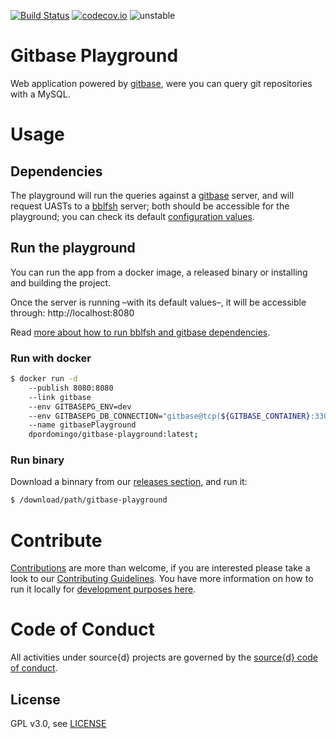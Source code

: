 [![Build Status](https://travis-ci.org/dpordomingo/gitbase-playground.svg)](https://travis-ci.org/dpordomingo/gitbase-playground)
[![codecov.io](https://codecov.io/github/src-d/gitbase-playground/coverage.svg)](https://codecov.io/github/src-d/gitbase-playground)
![unstable](https://svg-badge.appspot.com/badge/stability/unstable?a)

# Gitbase Playground

Web application powered by [gitbase](https://github.com/src-d/gitbase), were you can query git repositories with a MySQL.

<!-- ![Screenshot](.github/screenshot.png?raw=true) //-->


# Usage

## Dependencies

The playground will run the queries against a [gitbase](https://github.com/src-d/gitbase) server, and will request UASTs to a [bblfsh](https://doc.bblf.sh/) server; both should be accessible for the playground; you can check its default [configuration values](docs/CONTRIBUTING.md#configuration).


## Run the playground

You can run the app from a docker image, a released binary or installing and building the project.

Once the server is running &ndash;with its default values&ndash;, it will be accessible through: http://localhost:8080

Read [more about how to run bblfsh and gitbase dependencies](docs/quickstart.md).

### Run with docker

```bash
$ docker run -d
    --publish 8080:8080
    --link gitbase
    --env GITBASEPG_ENV=dev
    --env GITBASEPG_DB_CONNECTION="gitbase@tcp(${GITBASE_CONTAINER}:3306)/none?maxAllowedPacket=4194304"
    --name gitbasePlayground
    dpordomingo/gitbase-playground:latest;
```


### Run binary

Download a binnary from our [releases section](https://github.com/src-d/gitbase-playground/releases), and run it:

```bash
$ /download/path/gitbase-playground
```


# Contribute

[Contributions](https://github.com/src-d/gitbase-playground/issues) are more than welcome, if you are interested please take a look to our [Contributing Guidelines](docs/CONTRIBUTING.md). You have more information on how to run it locally for [development purposes here](docs/CONTRIBUTING.md#development).


# Code of Conduct

All activities under source{d} projects are governed by the [source{d} code of conduct](https://github.com/src-d/guide/blob/master/.github/CODE_OF_CONDUCT.md).


## License

GPL v3.0, see [LICENSE](LICENSE)
